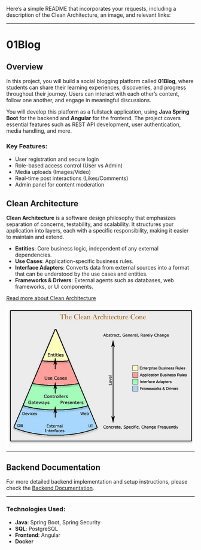 Here’s a simple README that incorporates your requests, including a description of the Clean Architecture, an image, and relevant links:

---

# 01Blog

## Overview

In this project, you will build a social blogging platform called **01Blog**, where students can share their learning experiences, discoveries, and progress throughout their journey. Users can interact with each other’s content, follow one another, and engage in meaningful discussions.

You will develop this platform as a fullstack application, using **Java Spring Boot** for the backend and **Angular** for the frontend. The project covers essential features such as REST API development, user authentication, media handling, and more.

### Key Features:

* User registration and secure login
* Role-based access control (User vs Admin)
* Media uploads (Images/Video)
* Real-time post interactions (Likes/Comments)
* Admin panel for content moderation

## Clean Architecture

**Clean Architecture** is a software design philosophy that emphasizes separation of concerns, testability, and scalability. It structures your application into layers, each with a specific responsibility, making it easier to maintain and extend.

* **Entities**: Core business logic, independent of any external dependencies.
* **Use Cases**: Application-specific business rules.
* **Interface Adapters**: Converts data from external sources into a format that can be understood by the use cases and entities.
* **Frameworks & Drivers**: External agents such as databases, web frameworks, or UI components.


[Read more about Clean Architecture](https://medium.com/@souzaluis/applying-clean-architecture-in-java-with-spring-boot-framework-part-iv-a3cb82d5421a)



![Clean Architecture Diagram](./docs/assets/clean_architecture.png)

---

## Backend Documentation

For more detailed backend implementation and setup instructions, please check the [Backend Documentation](./docs/README-backend.md).

---

### Technologies Used:

* **Java**: Spring Boot, Spring Security
* **SQL**: PostgreSQL
* **Frontend**: Angular
* **Docker**

